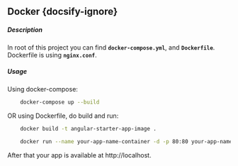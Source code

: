 ## Docker {docsify-ignore}

##### Description

In root of this project you can find **`docker-compose.yml`**, and **`Dockerfile`**.
Dockerfile is using **`nginx.conf`**.

##### Usage
 
Using docker-compose:
```bash
    docker-compose up --build
```

OR using Dockerfile, do build and run:

```bash
    docker build -t angular-starter-app-image .
```

```bash
    docker run --name your-app-name-container -d -p 80:80 your-app-name-image
```

After that your app is available at http://localhost.
